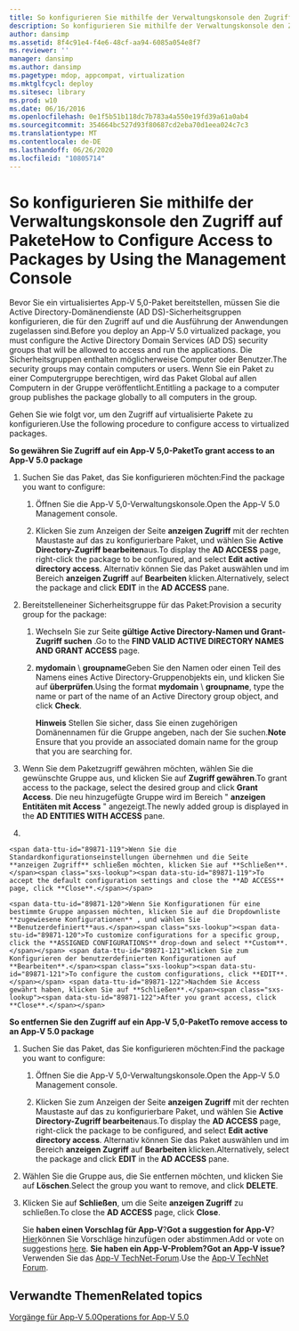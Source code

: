 ```yaml
---
title: So konfigurieren Sie mithilfe der Verwaltungskonsole den Zugriff auf Pakete
description: So konfigurieren Sie mithilfe der Verwaltungskonsole den Zugriff auf Pakete
author: dansimp
ms.assetid: 8f4c91e4-f4e6-48cf-aa94-6085a054e8f7
ms.reviewer: ''
manager: dansimp
ms.author: dansimp
ms.pagetype: mdop, appcompat, virtualization
ms.mktglfcycl: deploy
ms.sitesec: library
ms.prod: w10
ms.date: 06/16/2016
ms.openlocfilehash: 0e1f5b51b118dc7b783a4a550e19fd39a61a0ab4
ms.sourcegitcommit: 354664bc527d93f80687cd2eba70d1eea024c7c3
ms.translationtype: MT
ms.contentlocale: de-DE
ms.lasthandoff: 06/26/2020
ms.locfileid: "10805714"
---
```

# <span data-ttu-id="89871-103">So konfigurieren Sie mithilfe der Verwaltungskonsole den Zugriff auf Pakete</span><span class="sxs-lookup"><span data-stu-id="89871-103">How to Configure Access to Packages by Using the Management Console</span></span>


<span data-ttu-id="89871-104">Bevor Sie ein virtualisiertes App-V 5,0-Paket bereitstellen, müssen Sie die Active Directory-Domänendienste (AD DS)-Sicherheitsgruppen konfigurieren, die für den Zugriff auf und die Ausführung der Anwendungen zugelassen sind.</span><span class="sxs-lookup"><span data-stu-id="89871-104">Before you deploy an App-V 5.0 virtualized package, you must configure the Active Directory Domain Services (AD DS) security groups that will be allowed to access and run the applications.</span></span> <span data-ttu-id="89871-105">Die Sicherheitsgruppen enthalten möglicherweise Computer oder Benutzer.</span><span class="sxs-lookup"><span data-stu-id="89871-105">The security groups may contain computers or users.</span></span> <span data-ttu-id="89871-106">Wenn Sie ein Paket zu einer Computergruppe berechtigen, wird das Paket Global auf allen Computern in der Gruppe veröffentlicht.</span><span class="sxs-lookup"><span data-stu-id="89871-106">Entitling a package to a computer group publishes the package globally to all computers in the group.</span></span>

<span data-ttu-id="89871-107">Gehen Sie wie folgt vor, um den Zugriff auf virtualisierte Pakete zu konfigurieren.</span><span class="sxs-lookup"><span data-stu-id="89871-107">Use the following procedure to configure access to virtualized packages.</span></span>

**<span data-ttu-id="89871-108">So gewähren Sie Zugriff auf ein App-V 5,0-Paket</span><span class="sxs-lookup"><span data-stu-id="89871-108">To grant access to an App-V 5.0 package</span></span>**

1.  <span data-ttu-id="89871-109">Suchen Sie das Paket, das Sie konfigurieren möchten:</span><span class="sxs-lookup"><span data-stu-id="89871-109">Find the package you want to configure:</span></span>

    1.  <span data-ttu-id="89871-110">Öffnen Sie die App-V 5,0-Verwaltungskonsole.</span><span class="sxs-lookup"><span data-stu-id="89871-110">Open the App-V 5.0 Management console.</span></span>

    2.  <span data-ttu-id="89871-111">Klicken Sie zum Anzeigen der Seite **anzeigen Zugriff** mit der rechten Maustaste auf das zu konfigurierbare Paket, und wählen Sie **Active Directory-Zugriff bearbeiten**aus.</span><span class="sxs-lookup"><span data-stu-id="89871-111">To display the **AD ACCESS** page, right-click the package to be configured, and select **Edit active directory access**.</span></span> <span data-ttu-id="89871-112">Alternativ können Sie das Paket auswählen und im Bereich **anzeigen Zugriff** auf **Bearbeiten** klicken.</span><span class="sxs-lookup"><span data-stu-id="89871-112">Alternatively, select the package and click **EDIT** in the **AD ACCESS** pane.</span></span>

2.  <span data-ttu-id="89871-113">Bereitstelleneiner Sicherheitsgruppe für das Paket:</span><span class="sxs-lookup"><span data-stu-id="89871-113">Provision a security group for the package:</span></span>

    1.  <span data-ttu-id="89871-114">Wechseln Sie zur Seite **gültige Active Directory-Namen und Grant-Zugriff suchen** .</span><span class="sxs-lookup"><span data-stu-id="89871-114">Go to the **FIND VALID ACTIVE DIRECTORY NAMES AND GRANT ACCESS** page.</span></span>

    2.  <span data-ttu-id="89871-115">**mydomain**  \\  **groupname**Geben Sie den Namen oder einen Teil des Namens eines Active Directory-Gruppenobjekts ein, und klicken Sie auf **überprüfen**.</span><span class="sxs-lookup"><span data-stu-id="89871-115">Using the format **mydomain** \\ **groupname**, type the name or part of the name of an Active Directory group object, and click **Check**.</span></span>

        <span data-ttu-id="89871-116">**Hinweis**  Stellen Sie sicher, dass Sie einen zugehörigen Domänennamen für die Gruppe angeben, nach der Sie suchen.</span><span class="sxs-lookup"><span data-stu-id="89871-116">**Note** Ensure that you provide an associated domain name for the group that you are searching for.</span></span>

         

3.  <span data-ttu-id="89871-117">Wenn Sie dem Paketzugriff gewähren möchten, wählen Sie die gewünschte Gruppe aus, und klicken Sie auf **Zugriff gewähren**.</span><span class="sxs-lookup"><span data-stu-id="89871-117">To grant access to the package, select the desired group and click **Grant Access**.</span></span> <span data-ttu-id="89871-118">Die neu hinzugefügte Gruppe wird im Bereich " **anzeigen Entitäten mit Access** " angezeigt.</span><span class="sxs-lookup"><span data-stu-id="89871-118">The newly added group is displayed in the **AD ENTITIES WITH ACCESS** pane.</span></span>

4.  

    <span data-ttu-id="89871-119">Wenn Sie die Standardkonfigurationseinstellungen übernehmen und die Seite **anzeigen Zugriff** schließen möchten, klicken Sie auf **Schließen**.</span><span class="sxs-lookup"><span data-stu-id="89871-119">To accept the default configuration settings and close the **AD ACCESS** page, click **Close**.</span></span>

    <span data-ttu-id="89871-120">Wenn Sie Konfigurationen für eine bestimmte Gruppe anpassen möchten, klicken Sie auf die Dropdownliste **zugewiesene Konfigurationen** , und wählen Sie **Benutzerdefiniert**aus.</span><span class="sxs-lookup"><span data-stu-id="89871-120">To customize configurations for a specific group, click the **ASSIGNED CONFIGURATIONS** drop-down and select **Custom**.</span></span> <span data-ttu-id="89871-121">Klicken Sie zum Konfigurieren der benutzerdefinierten Konfigurationen auf **Bearbeiten**.</span><span class="sxs-lookup"><span data-stu-id="89871-121">To configure the custom configurations, click **EDIT**.</span></span> <span data-ttu-id="89871-122">Nachdem Sie Access gewährt haben, klicken Sie auf **Schließen**.</span><span class="sxs-lookup"><span data-stu-id="89871-122">After you grant access, click **Close**.</span></span>

**<span data-ttu-id="89871-123">So entfernen Sie den Zugriff auf ein App-V 5,0-Paket</span><span class="sxs-lookup"><span data-stu-id="89871-123">To remove access to an App-V 5.0 package</span></span>**

1.  <span data-ttu-id="89871-124">Suchen Sie das Paket, das Sie konfigurieren möchten:</span><span class="sxs-lookup"><span data-stu-id="89871-124">Find the package you want to configure:</span></span>

    1.  <span data-ttu-id="89871-125">Öffnen Sie die App-V 5,0-Verwaltungskonsole.</span><span class="sxs-lookup"><span data-stu-id="89871-125">Open the App-V 5.0 Management console.</span></span>

    2.  <span data-ttu-id="89871-126">Klicken Sie zum Anzeigen der Seite **anzeigen Zugriff** mit der rechten Maustaste auf das zu konfigurierbare Paket, und wählen Sie **Active Directory-Zugriff bearbeiten**aus.</span><span class="sxs-lookup"><span data-stu-id="89871-126">To display the **AD ACCESS** page, right-click the package to be configured, and select **Edit active directory access**.</span></span> <span data-ttu-id="89871-127">Alternativ können Sie das Paket auswählen und im Bereich **anzeigen Zugriff** auf **Bearbeiten** klicken.</span><span class="sxs-lookup"><span data-stu-id="89871-127">Alternatively, select the package and click **EDIT** in the **AD ACCESS** pane.</span></span>

2.  <span data-ttu-id="89871-128">Wählen Sie die Gruppe aus, die Sie entfernen möchten, und klicken Sie auf **Löschen**.</span><span class="sxs-lookup"><span data-stu-id="89871-128">Select the group you want to remove, and click **DELETE**.</span></span>

3.  <span data-ttu-id="89871-129">Klicken Sie auf **Schließen**, um die Seite **anzeigen Zugriff** zu schließen.</span><span class="sxs-lookup"><span data-stu-id="89871-129">To close the **AD ACCESS** page, click **Close**.</span></span>

    <span data-ttu-id="89871-130">Sie **haben einen Vorschlag für App-V**?</span><span class="sxs-lookup"><span data-stu-id="89871-130">**Got a suggestion for App-V**?</span></span> <span data-ttu-id="89871-131">[Hier](http://appv.uservoice.com/forums/280448-microsoft-application-virtualization)können Sie Vorschläge hinzufügen oder abstimmen.</span><span class="sxs-lookup"><span data-stu-id="89871-131">Add or vote on suggestions [here](http://appv.uservoice.com/forums/280448-microsoft-application-virtualization).</span></span> **<span data-ttu-id="89871-132">Sie haben ein App-V-Problem?</span><span class="sxs-lookup"><span data-stu-id="89871-132">Got an App-V issue?</span></span>** <span data-ttu-id="89871-133">Verwenden Sie das [App-V TechNet-Forum](https://social.technet.microsoft.com/Forums/home?forum=mdopappv).</span><span class="sxs-lookup"><span data-stu-id="89871-133">Use the [App-V TechNet Forum](https://social.technet.microsoft.com/Forums/home?forum=mdopappv).</span></span>

## <span data-ttu-id="89871-134">Verwandte Themen</span><span class="sxs-lookup"><span data-stu-id="89871-134">Related topics</span></span>


[<span data-ttu-id="89871-135">Vorgänge für App-V 5.0</span><span class="sxs-lookup"><span data-stu-id="89871-135">Operations for App-V 5.0</span></span>](operations-for-app-v-50.md)

 

 





